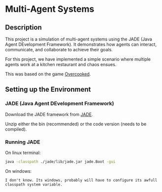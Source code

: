 # Multi-Agent Systems

## Description

This project is a simulation of multi-agent systems using the JADE (Java Agent DEvelopment Framework). It demonstrates how agents can interact, communicate, and collaborate to achieve their goals.

For this project, we have implemented a simple scenario where multiple agents work at a kitchen restaurant and chaos ensues.

This was based on the game [Overcooked](https://ghosttowngames.com/game/overcooked/).

## Setting up the Environment

### JADE (Java Agent DEvelopment Framework)

Download the JADE framework from [JADE](https://jade.tilab.com/download/jade/).

Unzip either the bin (recommended) or the code version (needs to be compiled).

### Running JADE

On linux terminal:

```bash
java -classpath ./jade/lib/jade.jar jade.Boot -gui
```

On windows:

```text
I don't know. Its windows, probably will have to configure its awfull classpath system variable.
```
